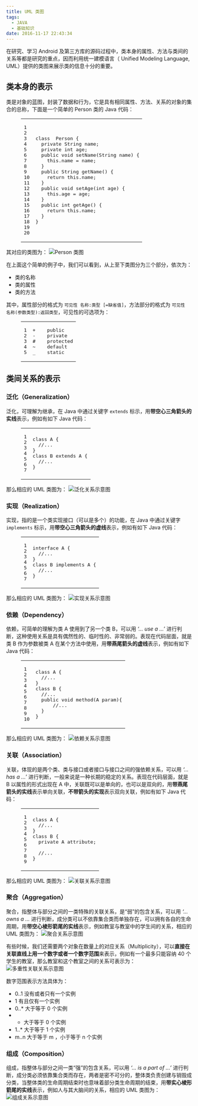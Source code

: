 ```yaml
---
title: UML 类图
tags:
  - JAVA
  - 基础知识
date: 2016-11-17 22:43:34
---
```


在研究、学习 Android 及第三方库的源码过程中，类本身的属性、方法与类间的关系等都是研究的重点，因而利用统一建模语言（ Unified Modeling Language, UML）提供的类图来展示类的信息十分的重要。

<!--more-->

## [](#类本身的表示 "类本身的表示")类本身的表示

类是对象的蓝图，封装了数据和行为，它是具有相同属性、方法、关系的对象的集合的总称，下面是一个简单的 Person 类的 Java 代码：

<figure class="highlight java"><table><tr><td class="gutter"><pre><div class="line">1</div><div class="line">2</div><div class="line">3</div><div class="line">4</div><div class="line">5</div><div class="line">6</div><div class="line">7</div><div class="line">8</div><div class="line">9</div><div class="line">10</div><div class="line">11</div><div class="line">12</div><div class="line">13</div><div class="line">14</div><div class="line">15</div><div class="line">16</div><div class="line">17</div><div class="line">18</div><div class="line">19</div><div class="line">20</div></pre></td><td class="code"><pre><div class="line"><span class="class"><span class="keyword">class</span>  <span class="title">Person</span> </span>&#123;</div><div class="line">  <span class="keyword">private</span> String name;</div><div class="line">  <span class="keyword">private</span> <span class="keyword">int</span> age;</div><div class="line"></div><div class="line">  <span class="function"><span class="keyword">public</span> <span class="keyword">void</span> <span class="title">setName</span><span class="params">(String name)</span> </span>&#123;</div><div class="line">    <span class="keyword">this</span>.name = name;</div><div class="line">  &#125;</div><div class="line"></div><div class="line">  <span class="function"><span class="keyword">public</span> String <span class="title">getName</span><span class="params">()</span> </span>&#123;</div><div class="line">    <span class="keyword">return</span> <span class="keyword">this</span>.name;</div><div class="line">  &#125;</div><div class="line"></div><div class="line">  <span class="function"><span class="keyword">public</span> <span class="keyword">void</span> <span class="title">setAge</span><span class="params">(<span class="keyword">int</span> age)</span> </span>&#123;</div><div class="line">    <span class="keyword">this</span>.age = age;</div><div class="line">  &#125;</div><div class="line"></div><div class="line">  <span class="function"><span class="keyword">public</span> <span class="keyword">int</span> <span class="title">getAge</span><span class="params">()</span> </span>&#123;</div><div class="line">    <span class="keyword">return</span> <span class="keyword">this</span>.name;</div><div class="line">  &#125;</div><div class="line">&#125;</div></pre></td></tr></table></figure>

其对应的类图为：
![Person 类图](http://7xlboz.com1.z0.glb.clouddn.com/Person.png)

在上面这个简单的例子中，我们可以看到，从上至下类图分为三个部分，依次为：

*   类的名称
*   类的属性
*   类的方法

其中，属性部分的格式为 `可见性 名称:类型 [=缺省值]`，方法部分的格式为 `可见性 名称(参数类型):返回类型`，可见性的可选项为：

<figure class="highlight plain"><table><tr><td class="gutter"><pre><div class="line">1</div><div class="line">2</div><div class="line">3</div><div class="line">4</div><div class="line">5</div></pre></td><td class="code"><pre><div class="line">+    public</div><div class="line">-    private</div><div class="line">#    protected</div><div class="line">~    default</div><div class="line">_    static</div></pre></td></tr></table></figure>

## [](#类间关系的表示 "类间关系的表示")类间关系的表示

### [](#泛化（Generalization） "泛化（Generalization）")泛化（Generalization）

泛化，可理解为继承，在 Java 中通过关键字 `extends` 标示，用**带空心三角箭头的实线**表示，例如有如下 Java 代码：

<figure class="highlight java"><table><tr><td class="gutter"><pre><div class="line">1</div><div class="line">2</div><div class="line">3</div><div class="line">4</div><div class="line">5</div><div class="line">6</div><div class="line">7</div></pre></td><td class="code"><pre><div class="line"><span class="class"><span class="keyword">class</span> <span class="title">A</span> </span>&#123;</div><div class="line">  <span class="comment">//...</span></div><div class="line">&#125;</div><div class="line"></div><div class="line"><span class="class"><span class="keyword">class</span> <span class="title">B</span> <span class="keyword">extends</span> <span class="title">A</span> </span>&#123;</div><div class="line">  <span class="comment">//...</span></div><div class="line">&#125;</div></pre></td></tr></table></figure>

那么相应的 UML 类图为：
![泛化关系示意图](http://7xlboz.com1.z0.glb.clouddn.com/generalization.png)

### [](#实现（Realization） "实现（Realization）")实现（Realization）

实现，指的是一个类实现接口（可以是多个）的功能，在 Java 中通过关键字 `implements` 标示，用**带空心三角箭头的虚线**表示，例如有如下 Java 代码：

<figure class="highlight java"><table><tr><td class="gutter"><pre><div class="line">1</div><div class="line">2</div><div class="line">3</div><div class="line">4</div><div class="line">5</div><div class="line">6</div><div class="line">7</div></pre></td><td class="code"><pre><div class="line"><span class="class"><span class="keyword">interface</span> <span class="title">A</span> </span>&#123;</div><div class="line">  <span class="comment">//...</span></div><div class="line">&#125;</div><div class="line"></div><div class="line"><span class="class"><span class="keyword">class</span> <span class="title">B</span> <span class="keyword">implements</span> <span class="title">A</span> </span>&#123;</div><div class="line">  <span class="comment">//...</span></div><div class="line">&#125;</div></pre></td></tr></table></figure>

那么相应的 UML 类图为：
![实现关系示意图](http://7xlboz.com1.z0.glb.clouddn.com/realization.png)

### [](#依赖（Dependency） "依赖（Dependency）")依赖（Dependency）

依赖，可简单的理解为类 A 使用到了另一个类 B，可以用 _‘… use a …’_ 进行判断，这种使用关系是具有偶然性的、临时性的、非常弱的。表现在代码层面，就是类 B 作为参数被类 A 在某个方法中使用，用**带燕尾箭头的虚线**表示，例如有如下 Java 代码：

<figure class="highlight java"><table><tr><td class="gutter"><pre><div class="line">1</div><div class="line">2</div><div class="line">3</div><div class="line">4</div><div class="line">5</div><div class="line">6</div><div class="line">7</div><div class="line">8</div><div class="line">9</div><div class="line">10</div></pre></td><td class="code"><pre><div class="line"><span class="class"><span class="keyword">class</span> <span class="title">A</span> </span>&#123;</div><div class="line">  <span class="comment">//...</span></div><div class="line">&#125;</div><div class="line"></div><div class="line"><span class="class"><span class="keyword">class</span> <span class="title">B</span> </span>&#123;</div><div class="line">  <span class="comment">//...</span></div><div class="line">  <span class="function"><span class="keyword">public</span> <span class="keyword">void</span> <span class="title">method</span><span class="params">(A param)</span></span>&#123;</div><div class="line">  	<span class="comment">//...</span></div><div class="line">  &#125;</div><div class="line">&#125;</div></pre></td></tr></table></figure>

那么相应的 UML 类图为：
![依赖关系示意图](http://7xlboz.com1.z0.glb.clouddn.com/dependency.png)

### [](#关联（Association） "关联（Association）")关联（Association）

关联，体现的是两个类、类与接口或者接口与接口之间的强依赖关系，可以用 _‘… has a …’_ 进行判断，一般来说是一种长期的稳定的关系。表现在代码层面，就是 B 以属性的形式出现在 A 中，关联既可以是单向的，也可以是双向的，用**带燕尾箭头的实线**表示单向关联，**不带箭头的实现**表示双向关联，例如有如下 Java 代码：

<figure class="highlight java"><table><tr><td class="gutter"><pre><div class="line">1</div><div class="line">2</div><div class="line">3</div><div class="line">4</div><div class="line">5</div><div class="line">6</div><div class="line">7</div><div class="line">8</div><div class="line">9</div></pre></td><td class="code"><pre><div class="line"><span class="class"><span class="keyword">class</span> <span class="title">A</span> </span>&#123;</div><div class="line">  <span class="comment">//...</span></div><div class="line">&#125;</div><div class="line"></div><div class="line"><span class="class"><span class="keyword">class</span> <span class="title">B</span> </span>&#123;</div><div class="line">  <span class="keyword">private</span> A attribute;</div><div class="line">  </div><div class="line">  <span class="comment">//...</span></div><div class="line">&#125;</div></pre></td></tr></table></figure>

那么相应的 UML 类图为：
![关联关系示意图](http://7xlboz.com1.z0.glb.clouddn.com/association.png)

### [](#聚合（Aggregation） "聚合（Aggregation）")聚合（Aggregation）

聚合，指整体与部分之间的一类特殊的关联关系，是“弱”的包含关系，可以用 _‘… owns a …_ 进行判断，成分类可以不依靠集合类而单独存在，可以拥有各自的生命周期，用**带空心棱形箭尾的实线**表示，例如教室与教室中的学生间的关系，相应的 UML 类图为：
![聚合关系示意图](http://7xlboz.com1.z0.glb.clouddn.com/aggregation.png)

有些时候，我们还需要两个对象在数量上的对应关系（Multiplicity），可以**直接在关联直线上用一个数字或者一个数字范围**来表示，例如有一个最多只能容纳 40 个学生的教室，那么教室和这个教室之间的关系可表示为：
![多重性关联关系示意图](http://7xlboz.com1.z0.glb.clouddn.com/Multiplicity.png)

数字范围表示方法具体为：

*   0..1 没有或者只有一个实例
*   1    有且仅有一个实例
*   0..* 大于等于 0 个实例
*   *    大于等于 0 个实例
*   1..* 大于等于 1 个实例
*   m..n 大于等于 m ，小于等于 n 个实例

### [](#组成（Composition） "组成（Composition）")组成（Composition）

组成，指整体与部分之间一类“强”的包含关系，可以用 _‘… is a part of …’_ 进行判断，成分类必须依靠集合类而存在，两者是密不可分的，整体类负责创建与销毁成分类，当整体类的生命周期结束时也意味着部分类生命周期的结束，用**带实心棱形箭尾的实线**表示，例如人与其大脑间的关系，相应的 UML 类图为：
![组成关系示意图](http://7xlboz.com1.z0.glb.clouddn.com/composition.png)
